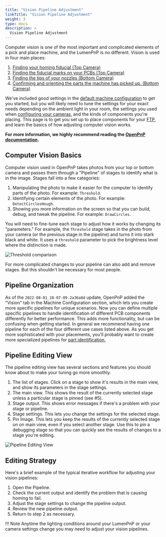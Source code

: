 ```yaml
---
title: "Vision Pipeline Adjustment"
linkTitle: "Vision Pipeline Adjustment"
weight: 3
type: docs
description: >
  Vision Pipeline Adjustment
---
```


Computer vision is one of the most important and complicated elements of a pick and place machine, and the LumenPnP is no different. Vision is used in four main places:

1. [Finding your homing fiducial (Top Camera)](2-homing-fiducial-pipeline.md)
2. [Finding the fiducial marks on your PCBs (Top Camera)](3-pcb-fiducial-pipeline.md)
3. [Finding the tips of your nozzles (Bottom Camera)](4-nozzle-calibration-pipeline.md)
4. [Confirming and orienting the parts the machine has picked up. (Bottom Camera)](5-part-identification-pipeline.md)

We've included good settings in the [default machine configuration](../calibration/1-import-config/index.md) to get you started, but you will likely need to tune the settings for your exact needs depending on the ambient light in your room, the settings you used when [configuring your cameras](../calibration/2-connect-to-machine/index.md#bottom-camera-config), and the kinds of components you're placing. This page is to get you set up to place components for your [FTP](../ftp/index.md), and learn the basics of how adjusting computer vision works.

**For more information, we highly recommend reading the [OpenPnP documentation](https://github.com/openpnp/openpnp/wiki/Bottom-Vision).**

## Computer Vision Basics

Computer vision used in OpenPnP takes photos from your top or bottom camera and passes them through a "Pipeline" of stages to identify what is in the image. Stages fall into a few categories:

1. Manipulating the photo to make it easier for the computer to identify parts of the photo. For example: `Threshold`.
2. Identifying certain elements of the photo. For example: `DetectCirclesHough`.
3. Showing you more information on the screen so that you can build, debug, and tweak the pipeline. For example: `DrawCircles`.

You will need to fine-tune each stage to adjust how it works by changing its "parameters." For example, the `Threshold` stage takes in the photo from your camera (or the previous stage in the pipeline) and turns it into stark black and white. It uses a `threshold` parameter to pick the brightness level where the distinction is made.

![Threshold comparison](images/threshold-comparison-general.png)

For more complicated changes to your pipeline can also add and remove stages. But this shouldn't be necessary for most people.

## Pipeline Organization

As of the `2022-08-01_18-07-09.2a36a8d` update, OpenPnP added the "Vision" tab in the Machine Configuration section, which lets you create more specific pipelines for unique scenarios. Now you can define multiple specific pipelines to handle identification of different PCB components differently for better performance. This adds more functionality, but can be confusing when getting started. In general we recommend having one pipeline for each of the four different use cases listed above. As you get more sophisticated with your placements, you'll probably want to create more specialized pipelines for [part identification.](5-part-identification-pipeline.md)

## Pipeline Editing View

The pipeline editing view has several sections and features you should know about to make your tuning go more smoothly.

1. The list of stages. Click on a stage to show it's results in the main view, and show its parameters in the stage settings.
2. The main view. This shows the result of the currently selected stage unless a particular stage is pinned (see #5).
3. Stage output. This shows error messages if there's a problem with your stage or pipeline.
4. Stage settings. This lets you change the settings for the selected stage.
5. Pin Image. This lets you keep the results of the currently selected stage on on main view, even if you select another stage. Use this to pin a debugging stage so that you can quickly see the results of changes to a stage you're editing.

![Pipeline Editing View](images/pipeline-organization.png)

## Editing Strategy

Here's a brief example of the typical iterative workflow for adjusting your vision pipelines:

1. Open the Pipeline.
2. Check the current output and identify the problem that is causing homing to fail.
3. Adjust the stage settings to change the pipeline output.
4. Review the new pipeline output.
5. Return to step 2 as necessary.

!!! Note
    Anytime the lighting conditions around your LumenPnP or your camera settings change you may need to adjust your vision pipelines.
